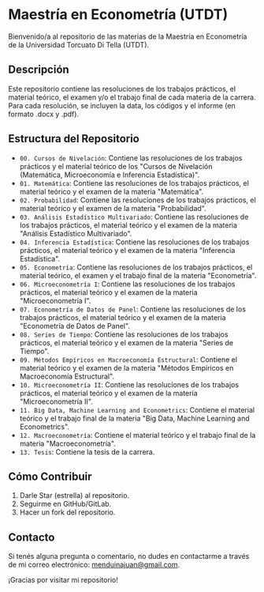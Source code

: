 # Maestría en Econometría (UTDT)

Bienvenido/a al repositorio de las materias de la Maestría en Econometría de la Universidad Torcuato Di Tella (UTDT).

## Descripción

Este repositorio contiene las resoluciones de los trabajos prácticos, el material teórico, el examen y/o el trabajo final de cada materia de la carrera. Para cada resolución, se incluyen la data, los códigos y el informe (en formato .docx y .pdf).

## Estructura del Repositorio

- `00. Cursos de Nivelación`: Contiene las resoluciones de los trabajos prácticos y el material teórico de los "Cursos de Nivelación (Matemática, Microeconomía e Inferencia Estadística)".
- `01. Matemática`: Contiene las resoluciones de los trabajos prácticos, el material teórico y el examen de la materia "Matemática".
- `02. Probabilidad`: Contiene las resoluciones de los trabajos prácticos, el material teórico y el examen de la materia "Probabilidad".
- `03. Análisis Estadístico Multivariado`: Contiene las resoluciones de los trabajos prácticos, el material teórico y el examen de la materia "Análisis Estadístico Multivariado".
- `04. Inferencia Estadística`: Contiene las resoluciones de los trabajos prácticos, el material teórico y el examen de la materia "Inferencia Estadística".
- `05. Econometría`: Contiene las resoluciones de los trabajos prácticos, el material teórico, el examen y el trabajo final de la materia "Econometría".
- `06. Microeconometría I`: Contiene las resoluciones de los trabajos prácticos, el material teórico y el examen de la materia "Microeconometría I".
- `07. Econometría de Datos de Panel`: Contiene las resoluciones de los trabajos prácticos, el material teórico y el examen de la materia "Econometría de Datos de Panel".
- `08. Series de Tiempo`: Contiene las resoluciones de los trabajos prácticos, el material teórico y el examen de la materia "Series de Tiempo".
- `09. Métodos Empíricos en Macroeconomía Estructural`: Contiene el material teórico y el examen de la materia "Métodos Empíricos en Macroeconomía Estructural".
- `10. Microeconometría II`: Contiene las resoluciones de los trabajos prácticos, el material teórico y el examen de la materia "Microeconometría II".
- `11. Big Data, Machine Learning and Econometrics`: Contiene el material teórico y el trabajo final de la materia "Big Data, Machine Learning and Econometrics".
- `12. Macroeconometría`: Contiene el material teórico y el trabajo final de la materia "Macroeconometría".
- `13. Tesis`: Contiene la tesis de la carrera.

## Cómo Contribuir

1. Darle Star (estrella) al repositorio.
2. Seguirme en GitHub/GitLab.
3. Hacer un fork del repositorio.

## Contacto

Si tenés alguna pregunta o comentario, no dudes en contactarme a través de mi correo electrónico: menduinajuan@gmail.com.

¡Gracias por visitar mi repositorio!